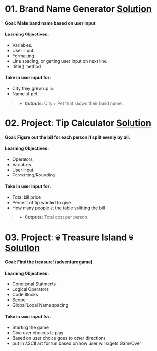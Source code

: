 # 01. Brand Name Generator [Solution](https://github.com/Jtrahan88/Python-Fundamentals/blob/main/01.%20Basic%20Syntax%2C%20Conditional%20Statements%20and%20Loops/01_Project_Band_Name_Generator.py)
#### Goal: Make band name based on user input
#### Learning Objectives:
 * Variables.
 * User input.
 * Formatting.
 * Line spacing, or getting user input on next line.
 * .title() method
#### Take in user input for:
 * City they grew up in.
 * Name of pet.
 > * **Outputs:** City + Pet that shows their band name.

# 02. Project: Tip Calculator [Solution](https://github.com/Jtrahan88/Python-Fundamentals/blob/main/01.%20Basic%20Syntax%2C%20Conditional%20Statements%20and%20Loops/2_Project_Tip_Calculator.py)
#### Goal: Figure out the bill for each person if split evenly by all.
#### Learning Objectives:
 * Operators
 * Variables.
 * User input.
 * Formatting/Rounding
 
#### Take in user input for:
 * Total bill price
 * Percent of tip wanted to give
 * How many people at the table splitting the bill
 > * **Outputs:** Total cost per person.

# 03. Project: 💀 Treasure Island 💀 [Solution](https://github.com/Jtrahan88/Python-Fundamentals/blob/main/01.%20Basic%20Syntax%2C%20Conditional%20Statements%20and%20Loops/3_Treasure_Island.py)

#### Goal: Find the treasure! (adventure game)
#### Learning Objectives:
 * Conditonal Statments
 * Logical Operators
 * Code Blocks
 * Scope
 * Global/Local Name spacing
#### Take in user input for:
 * Starting the game
 * Give user choices to play
 * Based on user choice goes to other directions
 * put in ASCII art for fun based on how user wins/gets GameOver


